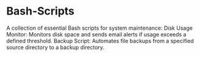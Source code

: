 # Bash-Scripts
A collection of essential Bash scripts for system maintenance:  Disk Usage Monitor: Monitors disk space and sends email alerts if usage exceeds a defined threshold. Backup Script: Automates file backups from a specified source directory to a backup directory.
